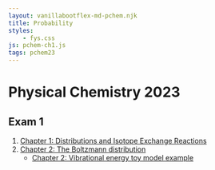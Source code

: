 ```yaml
---
layout: vanillabootflex-md-pchem.njk
title: Probability
styles:
    - fys.css
js: pchem-ch1.js
tags: pchem23
---
```


# Physical Chemistry 2023



## Exam 1

1. [Chapter 1: Distributions and Isotope Exchange Reactions](/pchem-ch1/)
2. [Chapter 2: The Boltzmann distribution](/pchem-ch2-boltzmann/)
    - [Chapter 2: Vibrational energy toy model example](/pchem-ch2/)
